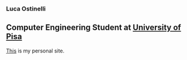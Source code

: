 ### Luca Ostinelli
## Computer Engineering Student at [University of Pisa](https://www.unipi.it)
[This](https://www.lucaostinelli.it) is my personal site.
